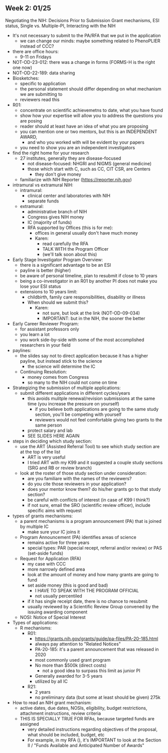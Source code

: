 ## Week 2: 01/25

Negotiating the NIH: Decisions Prior to Submission 
Grant mechanisms, ESI status, Single vs. Multiple-PI, Interacting with the NIH

* It's not necessary to submit to the PA/RFA that we put in the application
  * we can change our minds: maybe something related to PhenoPLIER instead of CCC?
* there are office hours:
  * 9-11 on Fridays
* NOT-OD-23-012: there was a change in forms (FORMS-H is the right one now)
* NOT-OD-22-189: data sharing
* Biosketches:
  * specific to application
  * the personal statement should differ depending on what mechanism we are submitting to
  * reviewers read this
* R01:
  * concentrate on scientific achievemetns to date, what you have found
  * show how your expertise will allow you to address the questions you are posing
  * reader should at least have an idea of what you are proposing
  * you can mention one or two mentors, but this is an INDEPENDENT AWARD,
    * and who you worked with will be evident by your papers
  * you need to show you are an independent investigators
* find the right home for your research
  * 27 institutes, generally they are disease-focused
    * not disease-focused: NHGRI and NIGMS (general medicine)
    * those which start with C, such as CC, CIT CSR, are Centers
      * they don't give money
  * familiarize with NIH Reporter (https://reporter.nih.gov)
* intramural vs extramural NIH:
  * intramural:
    * clinical center and laboratories with NIH
    * separate funds
  * extramural:
    * administrative branch of NIH
    * Congress gives NIH money
    * IC (majority of funds)
    * RFA supported by Offices (this is for me):
      * offices in general usually don't have much money
      * Karen:
        * read carefully the RFA
        * TALK WITH the Program Officer
        * (we'll talk soon about this)
* Early Stage Investigator Program Overview:
  * there is a significant advantage to be an ESI
  * payline is better (higher)
  * be aware of personal timeline, plan to resubmit if close to 10 years
  * being a co-investigator in an R01 by another PI does not make you lose your ESI status
  * extensions to 10 years limit:
    * childbirth, family care responsibilities, disability or illness
    * When should we submit this?
      * Karen:
        * not sure, but look at the link (NOT-OD-09-034)
        * IMPORTANT: but in the NIH, the sooner the better
* Early Career Reviewer Program:
  * for assistant professors only
  * you learn a lot
  * you work side-by-side with some of the most accomplished researchers in your field
* paylines:
  * the slides say not to direct application because it has a higher payline, but instead stick to the science
    * the science will determine the IC
  * Continuing Resolution:
    * money comes from Congress
    * so many to the NIH could not come on time
* Strategizing the submission of multiple applications:
  * submit different applications in different cycles/years
    * this avoids mulitple renewal/revision submissions at the same time (you increase the pressure on yourself)
      * if you believe both applications are going to the same study section, you'll be competing with yourself
      * reviewers would not feel comfortable giving two grants to the same person
    * protect salary and lab
    * SEE SLIDES HERE AGAIN
* steps in deciding which study section:
  * use the ART (Assisted Referral Tool) to see which study section are at the top of the list
    * ART is very useful
    * I tried ART with my K99 and it suggested a couple study sections (SRG and RB or review branch)
  * look at the roster of those study section under consideration:
    * are you familiare with the names of the reviewers?
    * do you cite those reviewers in your application?
    * does your mentor know them? do his/her grants go to that study section?
    * be careful with conflicts of interest (in case of K99 I think?)
    * if not sure, email the SRO (scientific review officer), include specific aims with request
* types of grants mechanisms:
  * a parent mechanisms is a program announcement (PA) that is joined by multiple IC
    * make sure your IC joins it
  * Program Announcement (PA) identifies areas of science
    * remains active for three years
    * special types: PAR (special recept, referral and/or review) or PAS (set-aside funds)
  * Request for Application (RFA)
    * my case with CCC
    * more narrowly defined area
    * look at the amount of money and how many grants are going to fund
    * set aside money (this is good and bad)
      * I HAVE TO SPEAK WITH THE PROGRAM OFFICIAL
      * not usually percentiled
    * if it has single receipt date, there is no chance to resubmit
    * usually reviewed by a Scientific Review Group convened by the issuing awarding component
  * NOSI: Notice of Special Interest
* Types of applications:
  * R mechanisms:
    * R01:
      * https://grants.nih.gov/grants/guide/pa-files/PA-20-185.html
      * always pay attention to "Related Notices"
      * PA-20-185: it's a parent announcement that was released in 2020
      * most commonly used grant program
      * No more than $500k (direct costs)
        * not a good idea to surpass this limit as junior PI
      * Generally awarded for 3-5 years
      * utilized by all IC
    * R21:
      * 2 years
      * no preliminary data (but some at least should be given)
      275k
* How to read an NIH grant mechanism:
  * active dates, due dates, NOSIs, eligibility, budget restrictions, attachment instructions, review criteria
  * THIS IS SPECIALLY TRUE FOR RFAs, because targeted funds are assigned
    * very detailed instructions regarding objectives of the proposal, what should be included, budget, etc
    * For example, in my RFA (), it's IMPORTANT to look at the Section II / "Funds Available and Anticipated Number of Awards"
